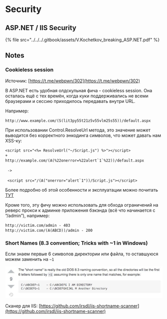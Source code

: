 # Security

## ASP.NET / IIS Security

{% file src="../../../.gitbook/assets/V.Kochetkov_breaking_ASP.NET.pdf" %}

## Notes

### Cookieless session

Источник: [https://t.me/webpwn/302](https://t.me/webpwn/302)

В ASP.NET есть удобная олдскульная фича - cookieless session. Она осталась ещё с тех времён, когда куки поддерживались не всеми браузерами и сессию приходилось передавать внутри URL.

Например:

```
http://www.example.com/(S(lit3py55t21z5v55vlm25s55))/default.aspx
```

При использовании Control.ResolveUrl метода, это значение может выводится без корректного энкодинга символов, что может давать нам XSS-ку:

```
<script src="<%= ResolveUrl("~/Script.js") %>"></script> 
+
http://example.com/(A(%22onerror=%22alert`1`%22))/default.aspx

 ->

 <script src="/(A("onerror="alert`1"))/Script.js"></script>

```

Более подробно об этой особенности и эксплуатации можно почитать [ТУТ](https://blog.isec.pl/all-is-xss-that-comes-to-the-net/)

Кроме того, эту фичу можно использовать для обхода ограничений на реверс прокси к админке приложения бэкэнда (всё что начинается с “/admin”), например:

```
http://victim.com/admin - 403
http://victim.com/(A(ABCD))/admin - 200
```

### Short Names (8.3 convention; Tricks with \~1 in Windows)

Если знаем первые 6 символов директории или файла, то оставшуюся можем заменить на `~1`

![](<../../../.gitbook/assets/изображение (4).png>)

Сканер для IIS: [https://github.com/irsdl/iis-shortname-scanner](https://github.com/irsdl/iis-shortname-scanner)
